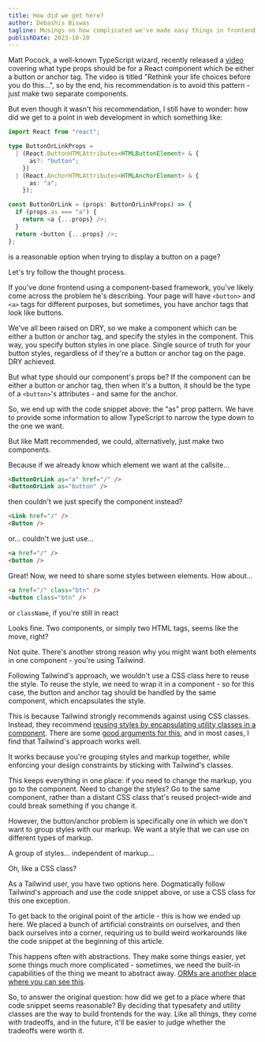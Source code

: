 ```yaml
---
title: How did we get here?
author: Debashis Biswas
tagline: Musings on how complicated we've made easy things in frontend
publishDate: 2023-10-20
---
```


Matt Pocock, a well-known TypeScript wizard, recently released a
[video](https://youtu.be/uiOJ5_7cB4I?si=pdh31CjquqUwUUIy) covering what type
props should be for a React component which be either a button or anchor tag.
The video is titled "Rethink your life choices before you do this...", so by the
end, his recommendation is to avoid this pattern - just make two separate
components.

But even though it wasn't his recommendation, I still have to wonder: how did we get
to a point in web development in which something like:

```ts
import React from "react";

type ButtonOrLinkProps =
  | (React.ButtonHTMLAttributes<HTMLButtonElement> & {
      as?: "button";
    })
  | (React.AnchorHTMLAttributes<HTMLAnchorElement> & {
      as: "a";
    });

const ButtonOrLink = (props: ButtonOrLinkProps) => {
  if (props.as === "a") {
    return <a {...props} />;
  }
  return <button {...props} />;
};
```

is a reasonable option when trying to display a button on a page?

Let's try follow the thought process.

If you've done frontend using a component-based framework, you've likely come
across the problem he's describing. Your page will have `<button>` and `<a>`
tags for different purposes, but sometimes, you have anchor tags that look like
buttons.

We've all been raised on DRY, so we make a component which can be either a
button or anchor tag, and specify the styles in the component. This way, you
specify button styles in one place. Single source of truth for your
button styles, regardless of if they're a button or anchor tag on the page. DRY
achieved.

But what type should our component's props be? If the component can be either a
button or anchor tag, then when it's a button, it should be the type of a
`<button>`'s attributes - and same for the anchor.

So, we end up with the code snippet above: the "as" prop pattern. We have to
provide some information to allow TypeScript to narrow the type down to the one
we want.

But like Matt recommended, we could, alternatively, just make two components.

Because if we already know which element we want at the callsite...

```html
<ButtonOrLink as="a" href="/" />
<ButtonOrLink as="button" />
```

then couldn't we just specify the component instead?

```html
<Link href="/" />
<Button />
```

or... couldn't we just use...

```html
<a href="/" />
<button />
```

Great! Now, we need to share some styles between elements. How about...

```html
<a href="/" class="btn" />
<button class="btn" />
```

<figcaption>

or `className`, if you're still in react

</figcaption>

Looks fine. Two components, or simply two HTML tags, seems like the move, right?

Not quite. There's another strong reason why you might want both elements in one
component - you're using Tailwind.

Following Tailwind's approach, we wouldn't use a CSS class here to reuse the
style. To reuse the style, we need to wrap it in a component - so for this
case, the button and anchor tag should be handled by the same component, which
encapsulates the style.

This is because Tailwind strongly recommends against using CSS classes. Instead,
they recommend [reusing styles by encapsulating utility classes in a
component](https://tailwindcss.com/docs/reusing-styles#extracting-components-and-partials).
There are some [good arguments for
this](https://adamwathan.me/css-utility-classes-and-separation-of-concerns/),
and in most cases, I find that Tailwind's approach works well.

It works because you're grouping styles and markup together, while enforcing
your design constraints by sticking with Tailwind's classes.

This keeps everything in one place: if you need to change the markup,
you go to the component. Need to change the styles? Go to the same component,
rather than a distant CSS class that's reused project-wide and could break
something if you change it.

However, the button/anchor problem is specifically one in which we don't want to
group styles with our markup. We want a style that we can use on different types
of markup.

A group of styles... independent of markup...

Oh, like a CSS class?

As a Tailwind user, you have two options here. Dogmatically follow Tailwind's
approach and use the code snippet above, or use a CSS class for this one
exception.

To get back to the original point of the article - this is how we ended up here.
We placed a bunch of artificial constraints on ourselves, and then back ourselves
into a corner, requiring us to build weird workarounds like the code snippet at
the beginning of this article.

This happens often with abstractions. They make some things easier, yet some
things much more complicated - sometimes, we need the built-in capabilities of
the thing we meant to abstract away. [ORMs are another place where you can see
this](https://effectivetypescript.com/2023/08/29/sql/).

So, to answer the original question: how did we get to a place where that code
snippet seems reasonable? By deciding that typesafety and utility classes are
the way to build frontends for the way. Like all things, they come with
tradeoffs, and in the future, it'll be easier to judge whether the tradeoffs
were worth it.
